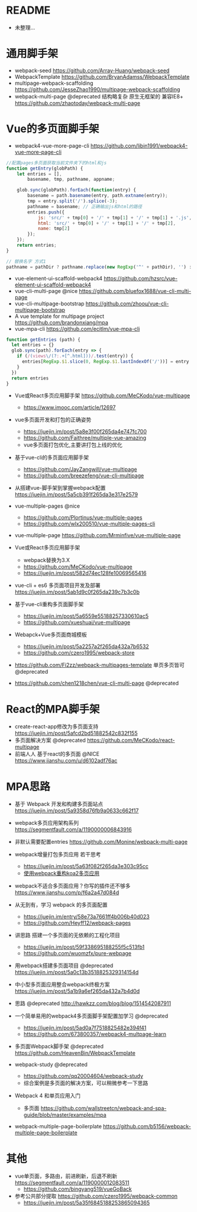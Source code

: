 # README

- 未整理...

# 通用脚手架

- webpack-seed https://github.com/Array-Huang/webpack-seed
- WebpackTemplate https://github.com/BryanAdamss/WebpackTemplate
- multipage-webpack-scaffolding https://github.com/JesseZhao1990/multipage-webpack-scaffolding
- webpack-multi-page @deprecated 结构略复杂 原生无框架的 兼容IE8+ <https://github.com/zhaotoday/webpack-multi-page>

# Vue的多页面脚手架

- webpack4-vue-more-page-cli https://github.com/libin1991/webpack4-vue-more-page-cli

```js
//配置pages多页面获取当前文件夹下的html和js
function getEntry(globPath) {
	let entries = [],
		basename, tmp, pathname, appname;

	glob.sync(globPath).forEach(function(entry) {
		basename = path.basename(entry, path.extname(entry));
		tmp = entry.split('/').splice(-3);
		pathname = basename; // 正确输出js和html的路径
		entries.push({
			js: 'src/' + tmp[0] + '/' + tmp[1] + '/' + tmp[1] + '.js',
			html: 'src/' + tmp[0] + '/' + tmp[1] + '/' + tmp[2],
			name: tmp[2]
		});
	});
	return entries;
}

// 替换名字 方式1
pathname = pathDir ? pathname.replace(new RegExp('^' + pathDir), '') : pathname;
```

- vue-element-ui-scaffold-webpack4 https://github.com/hzsrc/vue-element-ui-scaffold-webpack4
- vue-cli-multi-page @nice <https://github.com/bluefox1688/vue-cli-multi-page>
- vue-cli-multipage-bootstrap https://github.com/zhoou/vue-cli-multipage-bootstrap
- A vue template for multipage project https://github.com/brandonxiang/mpa
- vue-mpa-cli https://github.com/ecitlm/vue-mpa-cli

```js
function getEntries (path) {
  let entries = {}
  glob.sync(path).forEach(entry => {
    if (/(views\/(?:.+[^.html]))/.test(entry)) {
      entries[RegExp.$1.slice(0, RegExp.$1.lastIndexOf('/'))] = entry
    }
  })
  return entries
}
```

- Vue或React多页应用脚手架 <https://github.com/MeCKodo/vue-multipage>

  - <https://www.imooc.com/article/12697>
- vue多页面开发和打包的正确姿势 
    - https://juejin.im/post/5a8e3f00f265da4e747fc700
    - https://github.com/Faithree/multiple-vue-amazing
    - vue多页面打包优化,主要讲打包上线的优化 
    
- 基于vue-cli的多页面应用脚手架
    - https://github.com/JayZangwill/vue-multipage
    - https://github.com/breezefeng/vue-cli-multipage
- 从搭建vue-脚手架到掌握webpack配置 https://juejin.im/post/5a5cb391f265da3e317e2579
- vue-multiple-pages @nice 
    - https://github.com/Plortinus/vue-multiple-pages
    - https://github.com/wlx200510/vue-multiple-pages-cli
- vue-multiple-page https://github.com/Mrminfive/vue-multiple-page
- Vue或React多页应用脚手架 
    - webpack替换为3.X  
    - https://github.com/MeCKodo/vue-multipage
    - https://juejin.im/post/582d74ec128fe10069565416
- vue-cli + es6 多页面项目开发及部署 https://juejin.im/post/5ab1d9c0f265da239c7b3c0b
- 基于vue-cli重构多页面脚手架 
    - https://juejin.im/post/5a6559e55188257330610ac5
    - https://github.com/xueshuai/vue-multipage 
- Webapck+Vue多页面商城模板 
    - https://juejin.im/post/5a2257a2f265da432a7b6532
    - https://github.com/czero1995/webpack-store
- https://github.com/Fi2zz/webpack-multipages-template 单页多页皆可 @deprecated
- https://github.com/chen1218chen/vue-cli-multi-page @deprecated

# React的MPA脚手架

- create-react-app修改为多页面支持 https://juejin.im/post/5afcd2bd51882542c832f155
- 多页面解决方案 @deprecated <https://github.com/MeCKodo/react-multipage> 
- 前端人人 基于react的多页面 @NICE https://www.jianshu.com/u/d6102adf76ac

# MPA思路

- 基于 Webpack 开发和构建多页面站点  <https://juejin.im/post/5a9358d76fb9a0633c662f17>


- webpack多页应用架构系列 https://segmentfault.com/a/1190000006843916
- 非默认需要配置entries  https://github.com/Monine/webpack-multi-page
- webpack增量打包多页应用 若干思考 
    - https://juejin.im/post/5a63f082f265da3e303c95cc 
    - [使用webpack重构koa2多页应用](http://www.guofengxian.com/2017/08/08/%E4%BD%BF%E7%94%A8webpack%E9%87%8D%E6%9E%84koa2%E5%A4%9A%E9%A1%B5%E5%BA%94%E7%94%A8/#more) 
- webpack不适合多页面应用？你写的插件还不够多 https://www.jianshu.com/p/f6a2a47d084d
- 从无到有，学习 webpack 的多页面配置 
    - https://juejin.im/entry/58e73a7661ff4b006b40d023
    - https://github.com/Heyff12/webpack-pages  
- 讲思路 搭建一个多页面的无依赖的工程化项目
    - https://juejin.im/post/59f338695188255f5c513fb1
    - https://github.com/wuomzfx/pure-webpage
- 用webpack搭建多页面项目 @deprecated https://juejin.im/post/5a0c13b3518825329314154d    
- 中小型多页面应用整合webpack终极方案 https://juejin.im/post/5a1b9a6ef265da432a7b4d0d    
- 思路 @deprecated http://hawkzz.com/blog/blog/1514542087911  
- 一个简单易用的webpack4多页面脚手架配置加学习 @deprecated
    - https://juejin.im/post/5ad0a7f7518825482e394f41
    - https://github.com/673800357/webpack4-multpage-learn
- 多页面Webpack脚手架 @deprecated https://github.com/HeavenBin/WebpackTemplate
- webpack-study @deprecated
    - https://github.com/qq20004604/webpack-study  
    - 综合案例是多页面的解决方案，可以稍微参考一下思路
- Webpack 4 和单页应用入门

  - 多页面 https://github.com/wallstreetcn/webpack-and-spa-guide/blob/master/examples/mpa

- webpack-multiple-page-boilerplate <https://github.com/b5156/webpack-multiple-page-boilerplate>

# 其他

- vue单页面，多路由，前进刷新，后退不刷新 https://segmentfault.com/a/1190000012083511    
    - https://github.com/bingyang519/vueGoBack
- 参考公共部分提取 https://github.com/czero1995/webpack-common  
    - https://juejin.im/post/5a35f6845188253865094365
